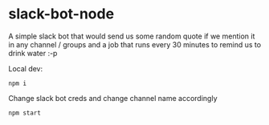 # slack-bot-node
A simple slack bot that would send us some random quote if we mention it in any channel / groups and a job that runs every 30 minutes to remind us to drink water :-p

Local dev:

`npm i`

Change slack bot creds and change channel name accordingly

`npm start`
